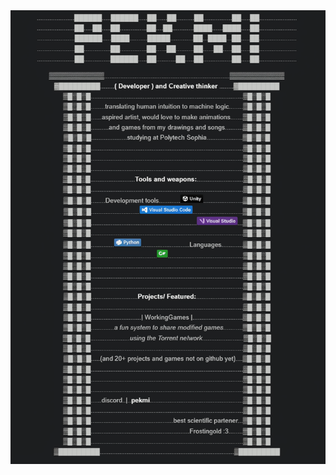 <div align="center">
    <img src="bannerDiffusionUpscale.png" alt="Profile Banner" width="800">
</div>

